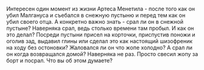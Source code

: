 Интересен один момент из жизни Артеса Менетила - после того как он убил Малгануса и съебался в снежную пустыню и перед тем как он убил своего отца. А конкретно важно знать - срал ли он в снежной пустыне? Наверняка срал, ведь столько времени там пробыл. И как он это делал? Посреди пустыни присел на корточки, приспустив поножи и оголив зад, выдавил глины или сделал это как настоящий шизофреник на ходу без остоновки? Жаловался ли он что жопе холодно? А срал ли он когда возвращался домой? Наверняка не раз. Просто свесил жопу за борт и посрал. Что вы об этом думаете?